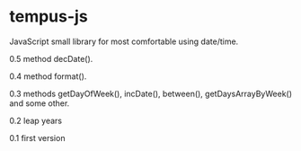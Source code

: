 tempus-js
=========

JavaScript small library for most comfortable using date/time.

0.5
method decDate().

0.4
method format().

0.3
methods getDayOfWeek(), incDate(), between(), getDaysArrayByWeek() and some other.

0.2
leap years

0.1
first version